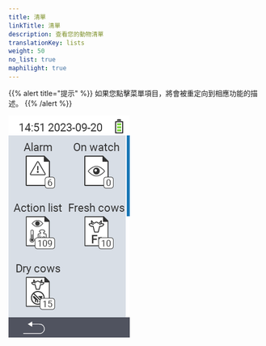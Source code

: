 ```yaml
---
title: 清單
linkTitle: 清單
description: 查看您的動物清單
translationKey: lists
weight: 50
no_list: true
maphilight: true
---
```

{{% alert title="提示" %}}
如果您點擊菜單項目，將會被重定向到相應功能的描述。
{{% /alert %}}

<img src="images/lists.png" alt="VitalControl 新增於農場" title="新增於農場" usemap="#workmap" class="maphilight" />

<map name="workmap">
  <area shape="rect" coords="3,40,116,160" alt="警報清單" title="查看您的警報清單&#10;滑鼠點擊：打開文件" href="/en/docs/lists/alarm/">
  <area shape="rect" coords="3,160,116,280" alt="行動清單" title="查看您的行動清單&#10;滑鼠點擊：打開文件" href="/en/docs/lists/actions/">
  <area shape="rect" coords="3,280,116,399" alt="乾奶牛清單" title="查看您的乾奶牛清單&#10;滑鼠點擊：打開文件" href="/en/docs/lists/dry-cows/">

  <area shape="rect" coords="116,40,230,160" alt="觀察清單" title="查看您的觀察清單&#10;滑鼠點擊：打開文件" href="/en/docs/lists/on-watch/">
  <area shape="rect" coords="116,160,230,280" alt="新鮮奶牛" title="查看您的新鮮奶牛清單&#10;滑鼠點擊：打開文件" href="/en/docs/lists/fresh-cows/">

  <area shape="rect" coords="2,401,115,438" alt="返回" title="返回上一層" href="/en/docs/menu/mainmenu/">
</map>
